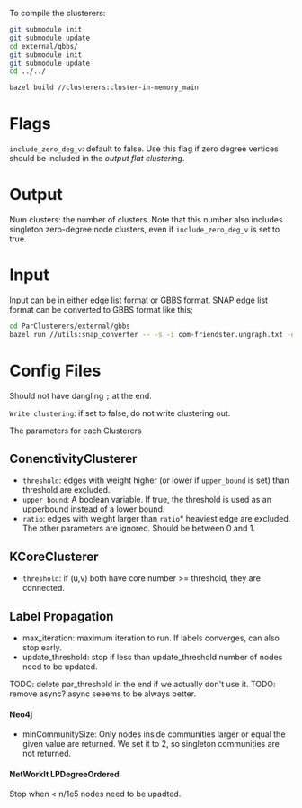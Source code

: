 
To compile the clusterers:

```bash
git submodule init
git submodule update
cd external/gbbs/
git submodule init
git submodule update
cd ../../

bazel build //clusterers:cluster-in-memory_main
```

# Flags

`include_zero_deg_v`: default to false. Use this flag if zero degree vertices should be included in the *output flat clustering*.


# Output
Num clusters: the number of clusters. Note that this number also includes singleton zero-degree node clusters, even if `include_zero_deg_v` is set to true.


# Input

Input can be in either edge list format or GBBS format. SNAP edge list format can be converted to GBBS format like this;

```bash
cd ParClusterers/external/gbbs
bazel run //utils:snap_converter -- -s -i com-friendster.ungraph.txt -o com-friendster.gbbs.txt
```

# Config Files

Should not have dangling `;` at the end.

`Write clustering`: if set to false, do not write clustering out.

The parameters for each Clusterers

## ConenctivityClusterer
- `threshold`: edges with weight higher (or lower if `upper_bound` is set) than threshold are excluded.
- `upper_bound`: A boolean variable. If true, the threshold is used as an upperbound instead of a lower bound.
- `ratio`: edges with weight larger than `ratio`* heaviest edge are excluded. The other parameters are ignored. Should be between 0 and 1.

## KCoreClusterer
- `threshold`: if (u,v) both have core number >= threshold, they are connected.

## Label Propagation

- max_iteration: maximum iteration to run. If labels converges, can also stop early.
- update_threshold: stop if less than update_threshold number of nodes need to be updated.

TODO: delete par_threshold in the end if we actually don't use it.
TODO: remove async? async seeems to be always better.

#### Neo4j
- minCommunitySize: Only nodes inside communities larger or equal the given value are returned. We set it to 2, so singleton communities are not returned.

#### NetWorkIt LPDegreeOrdered
 Stop when < n/1e5 nodes need to be upadted.